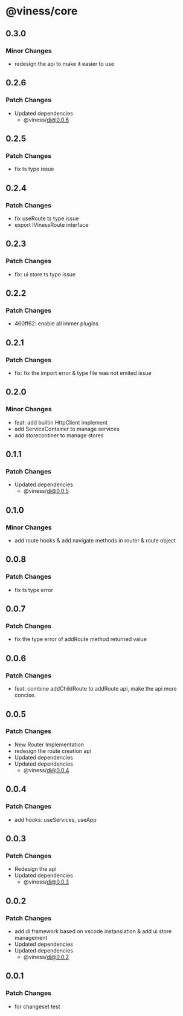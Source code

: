 # @viness/core

## 0.3.0

### Minor Changes

- redesign the api to make it easier to use

## 0.2.6

### Patch Changes

- Updated dependencies
  - @viness/di@0.0.6

## 0.2.5

### Patch Changes

- fix ts type issue

## 0.2.4

### Patch Changes

- fix useRoute ts type issue
- export IVinessRoute interface

## 0.2.3

### Patch Changes

- fix: ui store ts type issue

## 0.2.2

### Patch Changes

- 460ff62: enable all immer plugins

## 0.2.1

### Patch Changes

- fix: fix the import error & type file was not emited issue

## 0.2.0

### Minor Changes

- feat: add builtin HttpClient implement
- add ServiceContainer to manage services
- add storecontiner to manage stores

## 0.1.1

### Patch Changes

- Updated dependencies
  - @viness/di@0.0.5

## 0.1.0

### Minor Changes

- add route hooks & add navigate methods in router & route object

## 0.0.8

### Patch Changes

- fix ts type error

## 0.0.7

### Patch Changes

- fix the type error of addRoute method returned value

## 0.0.6

### Patch Changes

- feat: combine addChildRoute to addRoute api, make the api more concise.

## 0.0.5

### Patch Changes

- New Router Implementation
- redesign the route creation api
- Updated dependencies
- Updated dependencies
  - @viness/di@0.0.4

## 0.0.4

### Patch Changes

- add hooks: useServices, useApp

## 0.0.3

### Patch Changes

- Redesign the api
- Updated dependencies
  - @viness/di@0.0.3

## 0.0.2

### Patch Changes

- add di framework based on vscode instansiation & add ui store management
- Updated dependencies
- Updated dependencies
  - @viness/di@0.0.2

## 0.0.1

### Patch Changes

- for changeset test
